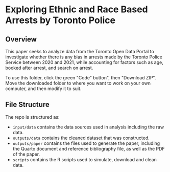 # Exploring Ethnic and Race Based Arrests by Toronto Police

## Overview

This paper seeks to analyze data from the Toronto Open Data Portal to investigate whether there is any bias in arrests made by the Toronto Police Service between 2020 and 2021, while accounting for factors such as age, booked after arrest, and search on arrest.

To use this folder, click the green "Code" button", then "Download ZIP". Move the downloaded folder to where you want to work on your own computer, and then modify it to suit.

## File Structure

The repo is structured as:

-   `input/data` contains the data sources used in analysis including the raw data.
-   `outputs/data` contains the cleaned dataset that was constructed.
-   `outputs/paper` contains the files used to generate the paper, including the Quarto document and reference bibliography file, as well as the PDF of the paper. 
-   `scripts` contains the R scripts used to simulate, download and clean data.
